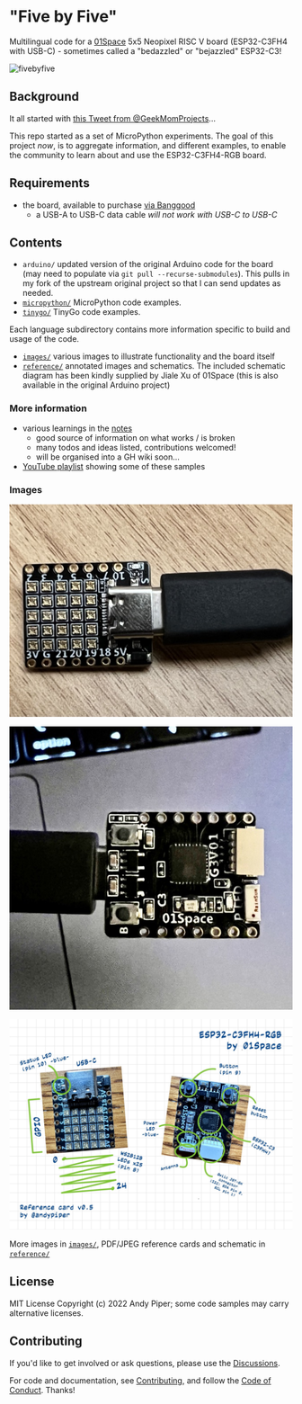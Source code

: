 # "Five by Five"

Multilingual code for a [01Space](https://github.com/01Space) 5x5 Neopixel RISC V board (ESP32-C3FH4 with USB-C) - sometimes called a "bedazzled" or "bejazzled" ESP32-C3!

![fivebyfive](https://socialify.git.ci/andypiper/fivebyfive/image?description=1&font=KoHo&forks=1&issues=1&logo=https%3A%2F%2Fgithub.com%2Fandypiper%2Ffivebyfive%2Fblob%2Fmain%2Fimages%2Ficon.png%3Fraw%3Dtrue&name=1&owner=1&pattern=Circuit%20Board&stargazers=1&theme=Dark)

## Background

It all started with [this Tweet from @GeekMomProjects](https://twitter.com/GeekMomProjects/status/1479210241807900676)...

This repo started as a set of MicroPython experiments. The goal of this project *now*, is to aggregate information, and different examples, to enable the community to learn about and use the ESP32-C3FH4-RGB board.

## Requirements

- the board, available to purchase [via Banggood](https://banggood.com/ESP32-C3-Development-Board-RISC-V-WiFi-Bluetooth-IoT-Development-Board-Compatible-with-Python-p-1914005.html)
  - a USB-A to USB-C data cable *will not work with USB-C to USB-C*

## Contents

- `arduino/` updated version of the original Arduino code for the board (may need to populate via `git pull --recurse-submodules`). This pulls in my fork of the upstream original project so that I can send updates as needed.
- [`micropython/`](./micropython) MicroPython code examples.
- [`tinygo/`](./tinygo) TinyGo code examples.

Each language subdirectory contains more information specific to build and usage of the code.

- [`images/`](./images) various images to illustrate functionality and the board itself
- [`reference/`](./reference) annotated images and schematics. The included schematic diagram has been kindly supplied by Jiale Xu of 01Space (this is also available in the original Arduino project)

### More information

- various learnings in the [notes](notes.md)
  - good source of information on what works / is broken
  - many todos and ideas listed, contributions welcomed!
  - will be organised into a GH wiki soon...
- [YouTube playlist](https://www.youtube.com/watch?v=SQO4Dn0vE3k&list=PLBlxSZoETPB-GN-FPKTdkK5IxIUz5LEIO) showing some of these samples

### Images

![01Space board](images/board-neopixels.jpeg)

![01Space board reverse](images/board-chips.jpeg)

![Annotated board](/reference/ESP32-C3FH4-RGB-reference.jpeg)

More images in [`images/`](./images), PDF/JPEG reference cards and schematic in [`reference/`](./reference)

## License

MIT License Copyright (c) 2022 Andy Piper; some code samples may carry alternative licenses.

## Contributing

If you'd like to get involved or ask questions, please use the [Discussions](https://github.com/andypiper/fivebyfive/discussions).

For code and documentation, see [Contributing](./CONTRIBUTING.md), and follow the [Code of Conduct](.github/CODE_OF_CONDUCT.md). Thanks!
